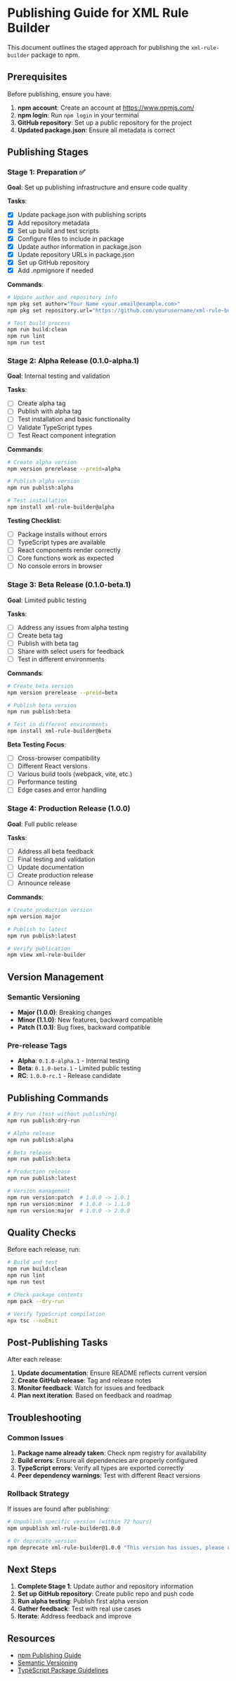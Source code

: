 # Publishing Guide for XML Rule Builder

This document outlines the staged approach for publishing the `xml-rule-builder` package to npm.

## Prerequisites

Before publishing, ensure you have:

1. **npm account**: Create an account at https://www.npmjs.com/
2. **npm login**: Run `npm login` in your terminal
3. **GitHub repository**: Set up a public repository for the project
4. **Updated package.json**: Ensure all metadata is correct

## Publishing Stages

### Stage 1: Preparation ✅

**Goal**: Set up publishing infrastructure and ensure code quality

**Tasks**:
- [x] Update package.json with publishing scripts
- [x] Add repository metadata
- [x] Set up build and test scripts
- [x] Configure files to include in package
- [x] Update author information in package.json
- [x] Update repository URLs in package.json
- [x] Set up GitHub repository
- [x] Add .npmignore if needed

**Commands**:
```bash
# Update author and repository info
npm pkg set author="Your Name <your.email@example.com>"
npm pkg set repository.url="https://github.com/yourusername/xml-rule-builder.git"

# Test build process
npm run build:clean
npm run lint
npm run test
```

### Stage 2: Alpha Release (0.1.0-alpha.1)

**Goal**: Internal testing and validation

**Tasks**:
- [ ] Create alpha tag
- [ ] Publish with alpha tag
- [ ] Test installation and basic functionality
- [ ] Validate TypeScript types
- [ ] Test React component integration

**Commands**:
```bash
# Create alpha version
npm version prerelease --preid=alpha

# Publish alpha version
npm run publish:alpha

# Test installation
npm install xml-rule-builder@alpha
```

**Testing Checklist**:
- [ ] Package installs without errors
- [ ] TypeScript types are available
- [ ] React components render correctly
- [ ] Core functions work as expected
- [ ] No console errors in browser

### Stage 3: Beta Release (0.1.0-beta.1)

**Goal**: Limited public testing

**Tasks**:
- [ ] Address any issues from alpha testing
- [ ] Create beta tag
- [ ] Publish with beta tag
- [ ] Share with select users for feedback
- [ ] Test in different environments

**Commands**:
```bash
# Create beta version
npm version prerelease --preid=beta

# Publish beta version
npm run publish:beta

# Test in different environments
npm install xml-rule-builder@beta
```

**Beta Testing Focus**:
- [ ] Cross-browser compatibility
- [ ] Different React versions
- [ ] Various build tools (webpack, vite, etc.)
- [ ] Performance testing
- [ ] Edge cases and error handling

### Stage 4: Production Release (1.0.0)

**Goal**: Full public release

**Tasks**:
- [ ] Address all beta feedback
- [ ] Final testing and validation
- [ ] Update documentation
- [ ] Create production release
- [ ] Announce release

**Commands**:
```bash
# Create production version
npm version major

# Publish to latest
npm run publish:latest

# Verify publication
npm view xml-rule-builder
```

## Version Management

### Semantic Versioning

- **Major (1.0.0)**: Breaking changes
- **Minor (1.1.0)**: New features, backward compatible
- **Patch (1.0.1)**: Bug fixes, backward compatible

### Pre-release Tags

- **Alpha**: `0.1.0-alpha.1` - Internal testing
- **Beta**: `0.1.0-beta.1` - Limited public testing
- **RC**: `1.0.0-rc.1` - Release candidate

## Publishing Commands

```bash
# Dry run (test without publishing)
npm run publish:dry-run

# Alpha release
npm run publish:alpha

# Beta release
npm run publish:beta

# Production release
npm run publish:latest

# Version management
npm run version:patch  # 1.0.0 -> 1.0.1
npm run version:minor  # 1.0.0 -> 1.1.0
npm run version:major  # 1.0.0 -> 2.0.0
```

## Quality Checks

Before each release, run:

```bash
# Build and test
npm run build:clean
npm run lint
npm run test

# Check package contents
npm pack --dry-run

# Verify TypeScript compilation
npx tsc --noEmit
```

## Post-Publishing Tasks

After each release:

1. **Update documentation**: Ensure README reflects current version
2. **Create GitHub release**: Tag and release notes
3. **Monitor feedback**: Watch for issues and feedback
4. **Plan next iteration**: Based on feedback and roadmap

## Troubleshooting

### Common Issues

1. **Package name already taken**: Check npm registry for availability
2. **Build errors**: Ensure all dependencies are properly configured
3. **TypeScript errors**: Verify all types are exported correctly
4. **Peer dependency warnings**: Test with different React versions

### Rollback Strategy

If issues are found after publishing:

```bash
# Unpublish specific version (within 72 hours)
npm unpublish xml-rule-builder@1.0.0

# Or deprecate version
npm deprecate xml-rule-builder@1.0.0 "This version has issues, please use 1.0.1"
```

## Next Steps

1. **Complete Stage 1**: Update author and repository information
2. **Set up GitHub repository**: Create public repo and push code
3. **Run alpha testing**: Publish first alpha version
4. **Gather feedback**: Test with real use cases
5. **Iterate**: Address feedback and improve

## Resources

- [npm Publishing Guide](https://docs.npmjs.com/packages-and-modules/contributing-packages-to-the-registry)
- [Semantic Versioning](https://semver.org/)
- [TypeScript Package Guidelines](https://www.typescriptlang.org/docs/handbook/declaration-files/publishing.html) 